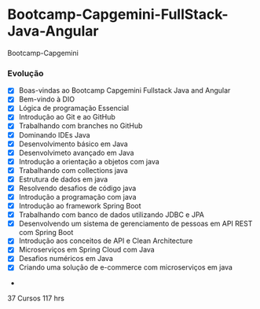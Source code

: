 # Bootcamp-Capgemini-FullStack-Java-Angular
Bootcamp-Capgemini

### Evolução
- [x] Boas-vindas ao Bootcamp Capgemini Fullstack Java and Angular
- [x] Bem-vindo à DIO
- [x] Lógica de programação Essencial
- [x] Introdução ao Git e ao GitHub
- [x] Trabalhando com branches no GitHub
- [x] Dominando IDEs Java
- [x] Desenvolvimento básico em Java
- [x] Desenvolvimeto avançado em Java
- [x] Introdução a orientação a objetos com java
- [x] Trabalhando com collections java
- [x] Estrutura de dados em java
- [x] Resolvendo desafios de código java
- [x] Introdução a programação com java
- [x] Introdução ao framework Spring Boot
- [x] Trabalhando com banco de dados utilizando JDBC e JPA
- [x] Desenvolvendo um sistema de gerenciamento de pessoas em API REST com Spring Boot
- [x] Introdução aos conceitos de API e Clean Architecture
- [x] Microserviços em Spring Cloud com Java
- [x] Desafios numéricos em Java
- [x] Criando uma solução de e-commerce com microserviços em java
- 


37 Cursos
117 hrs
